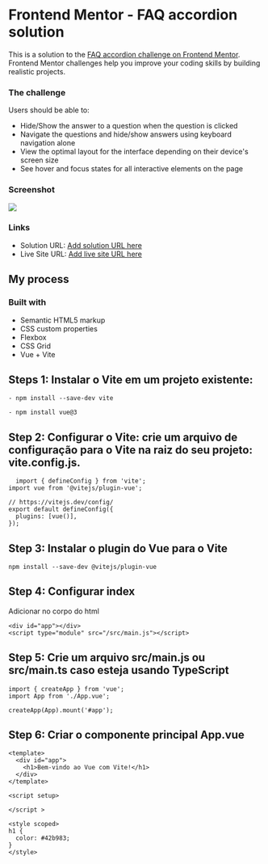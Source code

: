 # Frontend Mentor - FAQ accordion solution

This is a solution to the [FAQ accordion challenge on Frontend Mentor](https://www.frontendmentor.io/challenges/faq-accordion-wyfFdeBwBz). Frontend Mentor challenges help you improve your coding skills by building realistic projects.

### The challenge

Users should be able to:

- Hide/Show the answer to a question when the question is clicked
- Navigate the questions and hide/show answers using keyboard navigation alone
- View the optimal layout for the interface depending on their device's screen size
- See hover and focus states for all interactive elements on the page

### Screenshot

![](./screenshot.jpg)


### Links

- Solution URL: [Add solution URL here](https://github.com/DomeniqueRosa/DomeniqueRosa.github.io/tree/main/faq-accordion-main)
- Live Site URL: [Add live site URL here](https://domenique-rosa-github-io.vercel.app/)

## My process

### Built with

- Semantic HTML5 markup
- CSS custom properties
- Flexbox
- CSS Grid
- Vue + Vite

## Steps 1: Instalar o Vite em um projeto existente:

```
- npm install --save-dev vite

- npm install vue@3

```

## Step 2: Configurar o Vite: crie um arquivo de configuração para o Vite na raiz do seu projeto: vite.config.js.

```
  import { defineConfig } from 'vite';
import vue from '@vitejs/plugin-vue';

// https://vitejs.dev/config/
export default defineConfig({
  plugins: [vue()],
});

```
## Step 3: Instalar o plugin do Vue para o Vite
```
npm install --save-dev @vitejs/plugin-vue
```
## Step 4: Configurar index

Adicionar no corpo do html
```
<div id="app"></div>
<script type="module" src="/src/main.js"></script>

```
## Step 5:  Crie um arquivo src/main.js ou src/main.ts caso esteja usando TypeScript

```
import { createApp } from 'vue';
import App from './App.vue';

createApp(App).mount('#app');
```
## Step 6: Criar o componente principal App.vue

```
<template>
  <div id="app">
    <h1>Bem-vindo ao Vue com Vite!</h1>
  </div>
</template>

<script setup>

</script >

<style scoped>
h1 {
  color: #42b983;
}
</style>
```
